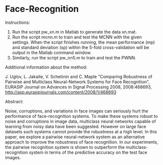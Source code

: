# Face-Recognition

Instructions:

1. Run the script pw_xn.m in Matlab to generate the data xn.mat.
2. Run the script mcnn.m to train and test the MCNN with the given settings.
When the script finishes running, the mean performance (mp) and standard
deviation (sp) within the 5-fold cross-validation will be output in the Matlab
command window.
3. Similarly, run the script pw_nn5.m to train and test the PWNN.

Additional information about the method:

J. Uglov, L. Jakaite, V. Schetinin and C. Maple "Comparing Robustness of Pairwise and Multiclass Neural-Network Systems for Face Recognition", EURASIP Journal on Advances in Signal Processing 2008, 2008:468693, http://asp.eurasipjournals.com/content/2008/1/468693 

Abstract:

Noise, corruptions, and variations in face images can seriously hurt the performance of face-recognition systems. To make these systems robust to noise and corruptions in image data, multiclass neural networks capable of learning from noisy data have been suggested. However on large face datasets such systems cannot provide the robustness at a high level. In this paper, we explore a pairwise neural-network system as an alternative approach to improve the robustness of face recognition. In our experiments, the pairwise recognition system is shown to outperform the multiclass-recognition system in terms of the predictive accuracy on the test face images.

